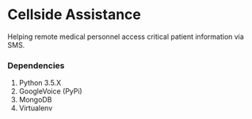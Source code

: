 # Cellside Assistance
Helping remote medical personnel access critical patient information via SMS.

###  Dependencies
1. Python 3.5.X
2. GoogleVoice (PyPi) 
3. MongoDB
4. Virtualenv

